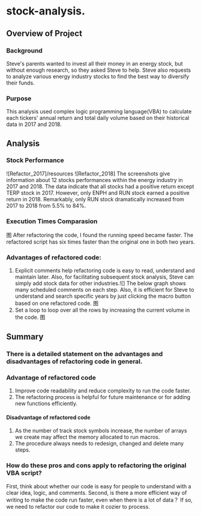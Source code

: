 # stock-analysis.

## Overview of Project
### Background
Steve's parents wanted to invest all their money in an energy stock, but without enough research, so they asked Steve to help. Steve also requests to analyze various energy industry stocks to find the best way to diversify their funds.
### Purpose
This analysis used complex logic programming language(VBA) to calculate each tickers' annual return and total daily volume based on their historical data in 2017 and 2018.  

## Analysis
### Stock Performance
![Refactor_2017]/resources
![Refactor_2018]
The screenshots give information about 12 stocks performances within the energy industry in 2017 and 2018. The data indicate that all stocks had a positive return except TERP stock in 2017. However, only ENPH and RUN stock earned a positive return in 2018. Remarkably, only RUN stock dramatically increased from 2017 to 2018 from 5.5% to 84%.

### Execution Times Comparasion
图
After refactoring the code, I found the running speed became faster. The refactored script has six times faster than the original one in both two years.


### Advantages of refactored code:
1. Explicit comments help refactoring code is easy to read, understand and maintain later. Also, for facilitating subsequent stock analysis, Steve can simply add stock data for other industries.![]
The below graph shows many scheduled comments on each step. Also, it is efficient for Steve to understand and search specific years by just clicking the macro button based on one refactored code. 图
3. Set a loop to loop over all the rows by increasing the current volume in the code. 图

## Summary

### There is a detailed statement on the advantages and disadvantages of refactoring code in general.
### Advantage of refactored code
1. Improve code readability and reduce complexity to run the code faster.
2. The refactoring process is helpful for future maintenance or for adding new functions efficiently.

#### Disadvantage of refactored code
1. As the number of track stock symbols increase, the number of arrays we create may affect the memory allocated to run macros. 
2. The procedure always needs to redesign, changed and delete many steps.

### How do these pros and cons apply to refactoring the original VBA script?
First, think about whether our code is easy for people to understand with a clear idea, logic, and comments. Second, is there a more efficient way of writing to make the code run faster, even when there is a lot of data？
If so, we need to refactor our code to make it cozier to process. 

